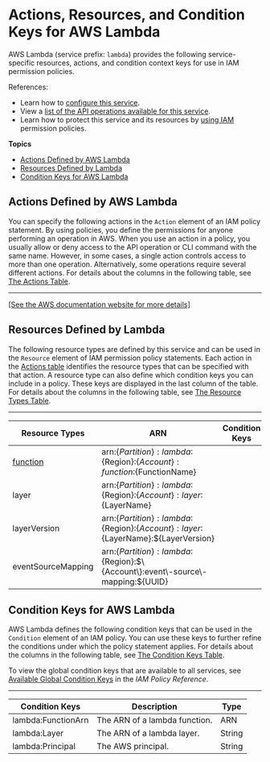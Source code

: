 # Actions, Resources, and Condition Keys for AWS Lambda<a name="list_awslambda"></a>

AWS Lambda \(service prefix: `lambda`\) provides the following service\-specific resources, actions, and condition context keys for use in IAM permission policies\.

References:
+ Learn how to [configure this service](https://docs.aws.amazon.com/lambda/latest/dg/)\.
+ View a [list of the API operations available for this service](https://docs.aws.amazon.com/lambda/latest/dg/)\.
+ Learn how to protect this service and its resources by [using IAM](https://docs.aws.amazon.com/lambda/latest/dg/lambda-auth-and-access-control.html) permission policies\.

**Topics**
+ [Actions Defined by AWS Lambda](#awslambda-actions-as-permissions)
+ [Resources Defined by Lambda](#awslambda-resources-for-iam-policies)
+ [Condition Keys for AWS Lambda](#awslambda-policy-keys)

## Actions Defined by AWS Lambda<a name="awslambda-actions-as-permissions"></a>

You can specify the following actions in the `Action` element of an IAM policy statement\. By using policies, you define the permissions for anyone performing an operation in AWS\. When you use an action in a policy, you usually allow or deny access to the API operation or CLI command with the same name\. However, in some cases, a single action controls access to more than one operation\. Alternatively, some operations require several different actions\. For details about the columns in the following table, see [The Actions Table](reference_policies_actions-resources-contextkeys.md#actions_table)\.


****  
[\[See the AWS documentation website for more details\]](http://docs.aws.amazon.com/IAM/latest/UserGuide/list_awslambda.html)

## Resources Defined by Lambda<a name="awslambda-resources-for-iam-policies"></a>

The following resource types are defined by this service and can be used in the `Resource` element of IAM permission policy statements\. Each action in the [Actions table](#awslambda-actions-as-permissions) identifies the resource types that can be specified with that action\. A resource type can also define which condition keys you can include in a policy\. These keys are displayed in the last column of the table\. For details about the columns in the following table, see [The Resource Types Table](reference_policies_actions-resources-contextkeys.md#resources_table)\.


****  

| Resource Types | ARN | Condition Keys | 
| --- | --- | --- | 
|   [ function ](https://docs.aws.amazon.com/lambda/latest/dg/lambda-api-permissions-ref.html)  |  arn:$\{Partition\}:lambda:$\{Region\}:$\{Account\}:function:$\{FunctionName\}  |  | 
|   layer  |  arn:$\{Partition\}:lambda:$\{Region\}:$\{Account\}:layer:$\{LayerName\}  |  | 
|   layerVersion  |  arn:$\{Partition\}:lambda:$\{Region\}:$\{Account\}:layer:$\{LayerName\}:$\{LayerVersion\}  |  | 
|   eventSourceMapping  |  arn:$\{Partition\}:lambda:$\{Region\}:$\{Account\}:event\-source\-mapping:$\{UUID\}  |  | 

## Condition Keys for AWS Lambda<a name="awslambda-policy-keys"></a>

AWS Lambda defines the following condition keys that can be used in the `Condition` element of an IAM policy\. You can use these keys to further refine the conditions under which the policy statement applies\. For details about the columns in the following table, see [The Condition Keys Table](reference_policies_actions-resources-contextkeys.md#context_keys_table)\.

To view the global condition keys that are available to all services, see [Available Global Condition Keys](reference_policies_condition-keys.html#AvailableKeys) in the *IAM Policy Reference*\.


****  

| Condition Keys | Description | Type | 
| --- | --- | --- | 
|   lambda:FunctionArn  | The ARN of a lambda function\. | ARN | 
|   lambda:Layer  | The ARN of a lambda layer\. | String | 
|   lambda:Principal  | The AWS principal\. | String | 